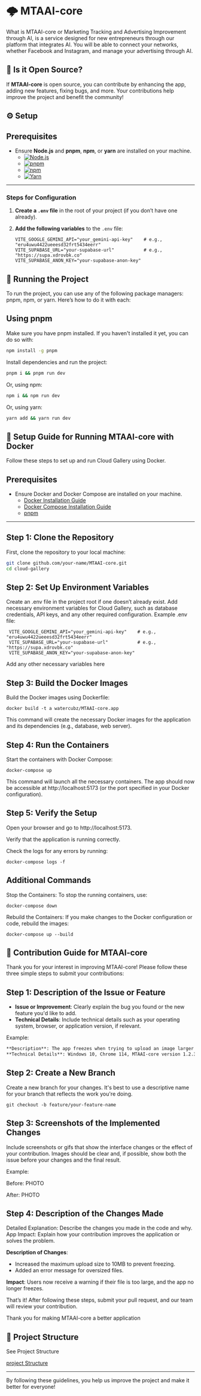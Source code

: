 # 🌩️ MTAAI-core

What is MTAAI-core or Marketing Tracking and Advertising Improvement through AI, is a service designed for new entrepreneurs through our platform that integrates AI. You will be able to connect your networks, whether Facebook and Instagram, and manage your advertising through AI.

## 📖 Is it Open Source?

If **MTAAI-core** is open source, you can contribute by enhancing the app, adding new features, fixing bugs, and more. Your contributions help improve the project and benefit the community!

## ⚙️ Setup

## Prerequisites

- Ensure **Node.js** and **pnpm**, **npm**, or **yarn** are installed on your machine.
  - [![Node.js](https://img.shields.io/badge/Node.js-43853D?logo=node.js&logoColor=white)](https://nodejs.org/)
  - [![pnpm](https://img.shields.io/badge/pnpm-000000?logo=pnpm&logoColor=white)](https://pnpm.io/)
  - [![npm](https://img.shields.io/badge/npm-CC3534?logo=npm&logoColor=white)](https://docs.npmjs.com/downloading-and-installing-node-js-and-npm)
  - [![Yarn](https://img.shields.io/badge/Yarn-2C8EBB?logo=yarn&logoColor=white)](https://classic.yarnpkg.com/en/docs/install/)

---

### Steps for Configuration

1. **Create a `.env` file** in the root of your project (if you don’t have one already).

2. **Add the following variables** to the `.env` file:

   ```env
   VITE_GOOGLE_GEMINI_API="your_gemini-api-key"    # e.g., "eru4uwu4422ueeesd32frt5434eerr"
   VITE_SUPABASE_URL="your-supabase-url"           # e.g., "https://supa.xdrovbk.co"
   VITE_SUPABASE_ANON_KEY="your-supabase-anon-key"
   ```

## 🚀 Running the Project

To run the project, you can use any of the following package managers: pnpm, npm, or yarn. Here’s how to do it with each:

## Using pnpm

Make sure you have pnpm installed. If you haven't installed it yet, you can do so with:

```bash
npm install -g pnpm
```

Install dependencies and run the project:

```bash
pnpm i && pnpm run dev
```

Or, using npm:

```bash
npm i && npm run dev
```

Or, using yarn:

```bash
yarn add && yarn run dev
```

## 🐳 Setup Guide for Running **MTAAI-core** with Docker

Follow these steps to set up and run Cloud Gallery using Docker.

## Prerequisites

- Ensure Docker and Docker Compose are installed on your machine.
  - [Docker Installation Guide](https://docs.docker.com/get-docker/)
  - [Docker Compose Installation Guide](https://docs.docker.com/compose/install/)
  - [pnpm](https://pnpm.io/)

---

## Step 1: Clone the Repository

First, clone the repository to your local machine:

```bash
git clone github.com/your-name/MTAAI-core.git
cd cloud-gallery
```

## Step 2: Set Up Environment Variables

Create an .env file in the project root if one doesn’t already exist.
Add necessary environment variables for Cloud Gallery, such as database credentials, API keys, and any other required configuration.
Example .env file:

```env
 VITE_GOOGLE_GEMINI_API="your_gemini-api-key"    # e.g., "eru4uwu4422ueeesd32frt5434eerr"
 VITE_SUPABASE_URL="your-supabase-url"           # e.g., "https://supa.xdrovbk.co"
 VITE_SUPABASE_ANON_KEY="your-supabase-anon-key"
```

Add any other necessary variables here

## Step 3: Build the Docker Images

Build the Docker images using Dockerfile:

```
docker build -t a watercubz/MTAAI-core.app
```

This command will create the necessary Docker images for the application and its dependencies (e.g., database, web server).

## Step 4: Run the Containers

Start the containers with Docker Compose:

```
docker-compose up
```

This command will launch all the necessary containers.
The app should now be accessible at http://localhost:5173 (or the port specified in your Docker configuration).

## Step 5: Verify the Setup

Open your browser and go to http://localhost:5173.

Verify that the application is running correctly.

Check the logs for any errors by running:

```
docker-compose logs -f
```

## Additional Commands

Stop the Containers: To stop the running containers, use:

```
docker-compose down
```

Rebuild the Containers: If you make changes to the Docker configuration or code, rebuild the images:

```
docker-compose up --build
```

## 🤝 Contribution Guide for **MTAAI-core**

Thank you for your interest in improving MTAAI-core! Please follow these three simple steps to submit your contributions:

## Step 1: Description of the Issue or Feature

- **Issue or Improvement**: Clearly explain the bug you found or the new feature you'd like to add.
- **Technical Details**: Include technical details such as your operating system, browser, or application version, if relevant.

Example:

```markdown
**Description**: The app freezes when trying to upload an image larger than 5MB.
**Technical Details**: Windows 10, Chrome 114, MTAAI-core version 1.2.3.
```

## Step 2: Create a New Branch

Create a new branch for your changes. It's best to use a descriptive name for your branch that reflects the work you're doing.

```
git checkout -b feature/your-feature-name
```

## Step 3: Screenshots of the Implemented Changes

Include screenshots or gifs that show the interface changes or the effect of your contribution. Images should be clear and, if possible, show both the issue before your changes and the final result.

Example:

Before: PHOTO

After: PHOTO

## Step 4: Description of the Changes Made

Detailed Explanation: Describe the changes you made in the code and why.
App Impact: Explain how your contribution improves the application or solves the problem.

**Description of Changes**:

- Increased the maximum upload size to 10MB to prevent freezing.
- Added an error message for oversized files.

**Impact**: Users now receive a warning if their file is too large, and the app no longer freezes.

That’s it! After following these steps, submit your pull request, and our team will review your contribution.

Thank you for making MTAAI-core a better application

## 📁 Project Structure

See Project Structure

[project Structure](./ARCHITECTURE.md)

---

By following these guidelines, you help us improve the project and make it better for everyone!
